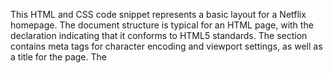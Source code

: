 This HTML and CSS code snippet represents a basic layout for a Netflix homepage. The document structure is typical for an HTML page, with the <!DOCTYPE html> declaration indicating that it conforms to HTML5 standards. The <head> section contains meta tags for character encoding and viewport settings, as well as a title for the page. The <style> block defines the CSS rules that govern the appearance of the various elements on the page.

In the CSS section, styles are defined for the body, header, logo, hero section, call-to-action button, and footer. The body background color is set to dark gray (#111), with white text color (#fff) for better contrast. The header and footer have matching dark backgrounds, and padding is applied to provide spacing around their content. The logo image in the header is constrained to a height of 50 pixels. The hero section features a background image (netflix_bg.jpg), which is set to cover the entire area and is centered vertically and horizontally. The hero text is styled with large font sizes for emphasis, and a red call-to-action button stands out against the background.

Overall, this code creates a visually appealing layout for a Netflix homepage. The dark theme with white text is consistent with Netflix's branding. The hero section prominently showcases the platform's key selling points, inviting users to get started with a bold call-to-action button. The fixed footer ensures that copyright information remains visible at the bottom of the page, regardless of scrolling. This code provides a solid foundation that can be further customized and expanded upon to match the design and functionality of the actual Netflix homepage.
